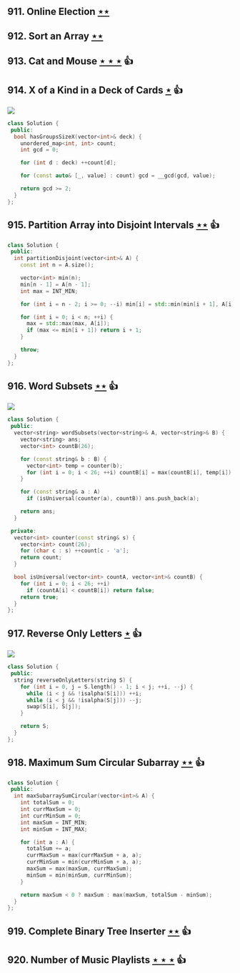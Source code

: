 ## 911. Online Election [$\star\star$](https://leetcode.com/problems/online-election)

## 912. Sort an Array [$\star\star$](https://leetcode.com/problems/sort-an-array)

## 913. Cat and Mouse [$\star\star\star$](https://leetcode.com/problems/cat-and-mouse) :thumbsup:

## 914. X of a Kind in a Deck of Cards [$\star$](https://leetcode.com/problems/x-of-a-kind-in-a-deck-of-cards) :thumbsup:

![](https://img.shields.io/badge/-Math-434343.svg?style=flat-square)

```cpp
class Solution {
 public:
  bool hasGroupsSizeX(vector<int>& deck) {
    unordered_map<int, int> count;
    int gcd = 0;

    for (int d : deck) ++count[d];

    for (const auto& [_, value] : count) gcd = __gcd(gcd, value);

    return gcd >= 2;
  }
};
```

## 915. Partition Array into Disjoint Intervals [$\star\star$](https://leetcode.com/problems/partition-array-into-disjoint-intervals) :thumbsup:

```cpp
class Solution {
 public:
  int partitionDisjoint(vector<int>& A) {
    const int n = A.size();

    vector<int> min(n);
    min[n - 1] = A[n - 1];
    int max = INT_MIN;

    for (int i = n - 2; i >= 0; --i) min[i] = std::min(min[i + 1], A[i]);

    for (int i = 0; i < n; ++i) {
      max = std::max(max, A[i]);
      if (max <= min[i + 1]) return i + 1;
    }

    throw;
  }
};
```

## 916. Word Subsets [$\star\star$](https://leetcode.com/problems/word-subsets) :thumbsup:

![](https://img.shields.io/badge/-String-60373E.svg?style=flat-square)

```cpp
class Solution {
 public:
  vector<string> wordSubsets(vector<string>& A, vector<string>& B) {
    vector<string> ans;
    vector<int> countB(26);

    for (const string& b : B) {
      vector<int> temp = counter(b);
      for (int i = 0; i < 26; ++i) countB[i] = max(countB[i], temp[i]);
    }

    for (const string& a : A)
      if (isUniversal(counter(a), countB)) ans.push_back(a);

    return ans;
  }

 private:
  vector<int> counter(const string& s) {
    vector<int> count(26);
    for (char c : s) ++count[c - 'a'];
    return count;
  }

  bool isUniversal(vector<int> countA, vector<int>& countB) {
    for (int i = 0; i < 26; ++i)
      if (countA[i] < countB[i]) return false;
    return true;
  }
};
```

## 917. Reverse Only Letters [$\star$](https://leetcode.com/problems/reverse-only-letters) :thumbsup:

![](https://img.shields.io/badge/-String-60373E.svg?style=flat-square)

```cpp
class Solution {
 public:
  string reverseOnlyLetters(string S) {
    for (int i = 0, j = S.length() - 1; i < j; ++i, --j) {
      while (i < j && !isalpha(S[i])) ++i;
      while (i < j && !isalpha(S[j])) --j;
      swap(S[i], S[j]);
    }

    return S;
  }
};
```

## 918. Maximum Sum Circular Subarray [$\star\star$](https://leetcode.com/problems/maximum-sum-circular-subarray) :thumbsup:

```cpp
class Solution {
 public:
  int maxSubarraySumCircular(vector<int>& A) {
    int totalSum = 0;
    int currMaxSum = 0;
    int currMinSum = 0;
    int maxSum = INT_MIN;
    int minSum = INT_MAX;

    for (int a : A) {
      totalSum += a;
      currMaxSum = max(currMaxSum + a, a);
      currMinSum = min(currMinSum + a, a);
      maxSum = max(maxSum, currMaxSum);
      minSum = min(minSum, currMinSum);
    }

    return maxSum < 0 ? maxSum : max(maxSum, totalSum - minSum);
  }
};
```

## 919. Complete Binary Tree Inserter [$\star\star$](https://leetcode.com/problems/complete-binary-tree-inserter) :thumbsup:

## 920. Number of Music Playlists [$\star\star\star$](https://leetcode.com/problems/number-of-music-playlists) :thumbsup:
